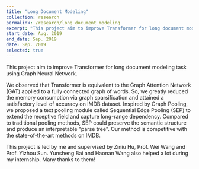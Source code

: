```yaml
---
title: "Long Document Modeling"
collection: research
permalink: /research/long_document_modeling
excerpt: "This project aim to improve Transformer for long document modeling task using Graph Neural Network. We observed that Transformer is equivalent to the Graph Attention Network (GAT) applied to a fully connected graph of words. So, we greatly reduced the memory consumption via graph sparsification and attained a satisfactory level of accuracy on IMDB dataset. Inspired by Graph Pooling, we proposed a text pooling module called Sequential Edge Pooling (SEP) to extend the receptive field and capture long-range dependency. Compared to traditional pooling methods, SEP could preserve the semantic structure and produce an interpretable \"parse tree\". Our method is competitive with the state-of-the-art methods on IMDB."
start_date: Aug. 2019
end_date: Sep. 2019
date: Sep. 2019
selected: true
---
```


This project aim to improve Transformer for long document modeling task using Graph Neural Network.

 We observed that Transformer is equivalent to the Graph Attention Network (GAT) applied to a fully connected graph of words. So, we greatly reduced the memory consumption via graph sparsification and attained a satisfactory level of accuracy on IMDB dataset. Inspired by Graph Pooling, we proposed a text pooling module called Sequential Edge Pooling (SEP) to extend the receptive field and capture long-range dependency. Compared to traditional pooling methods, SEP could preserve the semantic structure and produce an interpretable "parse tree". Our method is competitive with the state-of-the-art methods on IMDB.

This project is led by me and supervised by Ziniu Hu, Prof. Wei Wang and Prof. Yizhou Sun. Yunsheng Bai and Haonan Wang also helped a lot during my internship. Many thanks to them!

